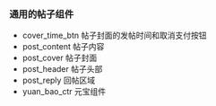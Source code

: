 ### 通用的帖子组件

- cover_time_btn 帖子封面的发帖时间和取消支付按钮
- post_content 帖子内容
- post_cover 帖子封面
- post_header 帖子头部
- post_reply 回帖区域
- yuan_bao_ctr 元宝组件